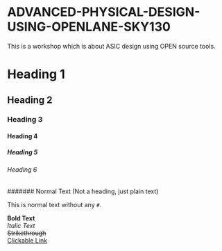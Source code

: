 # ADVANCED-PHYSICAL-DESIGN-USING-OPENLANE-SKY130
This is a workshop which is about ASIC design using OPEN source tools.  
# Heading 1
## Heading 2
### Heading 3
#### Heading 4
##### Heading 5
###### Heading 6
####### Normal Text (Not a heading, just plain text)

This is normal text without any `#`.

**Bold Text**  
*Italic Text*  
~~Strikethrough~~  
[Clickable Link](https://example.com)



